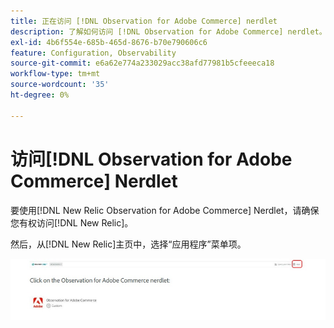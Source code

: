 ```yaml
---
title: 正在访问 [!DNL Observation for Adobe Commerce] nerdlet
description: 了解如何访问 [!DNL Observation for Adobe Commerce] nerdlet。
exl-id: 4b6f554e-685b-465d-8676-b70e790606c6
feature: Configuration, Observability
source-git-commit: e6a62e774a233029acc38afd77981b5cfeeeca18
workflow-type: tm+mt
source-wordcount: '35'
ht-degree: 0%

---
```


# 访问[!DNL Observation for Adobe Commerce] Nerdlet

要使用[!DNL New Relic Observation for Adobe Commerce] Nerdlet，请确保您有权访问[!DNL New Relic]。

然后，从[!DNL New Relic]主页中，选择“应用程序”菜单项。

![New Relic主页](../../assets/tools/observation-for-adobe-commerce/new-relic-homepage.jpeg)

